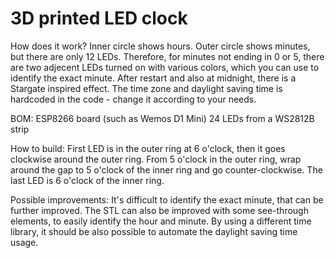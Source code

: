 # 3D printed LED clock

How does it work?
Inner circle shows hours. Outer circle shows minutes, but there are only 12 LEDs. 
Therefore, for minutes not ending in 0 or 5, there are two adjecent LEDs turned on with various colors, which you can use to identify the exact minute.
After restart and also at midnight,  there is a Stargate inspired effect.
The time zone and daylight saving time is hardcoded in the code - change it according to your needs.

BOM:
ESP8266 board (such as Wemos D1 Mini)
24 LEDs from a WS2812B strip

How to build:
First LED is in the outer ring at 6 o'clock, then it goes clockwise around the outer ring.
From 5 o'clock in the outer ring, wrap around the gap to 5 o'clock of the inner ring and go counter-clockwise. The last LED is 6 o'clock of the inner ring. 

Possible improvements:
It's difficult to identify the exact minute, that can be further improved.
The STL can also be improved with some see-through elements, to easily identify the hour and minute.
By using a different time library, it should be also possible to automate the daylight saving time usage.